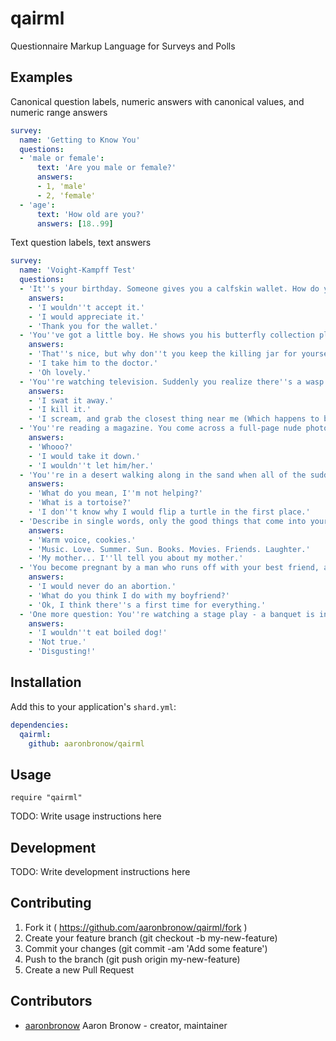 # qairml

Questionnaire Markup Language for Surveys and Polls

## Examples

Canonical question labels, numeric answers with canonical values, and numeric range answers

``` yaml
survey:
  name: 'Getting to Know You'
  questions:
  - 'male or female':
      text: 'Are you male or female?'
      answers:
      - 1, 'male'
      - 2, 'female'
  - 'age':
      text: 'How old are you?'
      answers: [18..99]
```

Text question labels, text answers

``` yaml
survey:
  name: 'Voight-Kampff Test'
  questions:
  - 'It''s your birthday. Someone gives you a calfskin wallet. How do you react?':
    answers:
    - 'I wouldn''t accept it.'
    - 'I would appreciate it.'
    - 'Thank you for the wallet.'
  - 'You''ve got a little boy. He shows you his butterfly collection plus the killing jar. What do you do?':
    answers:
    - 'That''s nice, but why don''t you keep the killing jar for yourself?'
    - 'I take him to the doctor.'
    - 'Oh lovely.'
  - 'You''re watching television. Suddenly you realize there''s a wasp crawling on your arm.':
    answers:
    - 'I swat it away.'
    - 'I kill it.'
    - 'I scream, and grab the closest thing near me (Which happens to be a can of sunscreen) And beat the hell out of it.'
  - 'You''re reading a magazine. You come across a full-page nude photo of a girl/guy. You show it to your husband/wife. He/She likes it so much, he/she hangs it on your bedroom wall. The girl/guy is lying on a bearskin rug.':
    answers:
    - 'Whooo?'
    - 'I would take it down.'
    - 'I wouldn''t let him/her.'
  - 'You''re in a desert walking along in the sand when all of the sudden you look down, and you see a tortoise, it''s crawling toward you. You reach down, you flip the tortoise over on it''s back. The tortoise lays on it''s back, it''s belly baking in the hot sun, beating it''s legs trying to turn itself over, but it can''t, not without your help. But you''re not helping. Why is that?':
    answers:
    - 'What do you mean, I''m not helping?'
    - 'What is a tortoise?'
    - 'I don''t know why I would flip a turtle in the first place.'
  - 'Describe in single words, only the good things that come into your mind about your mother.':
    answers:
    - 'Warm voice, cookies.'
    - 'Music. Love. Summer. Sun. Books. Movies. Friends. Laughter.'
    - 'My mother... I''ll tell you about my mother.'
  - 'You become pregnant by a man who runs off with your best friend, and you decide to get an abortion.':
    answers:
    - 'I would never do an abortion.'
    - 'What do you think I do with my boyfriend?'
    - 'Ok, I think there''s a first time for everything.'
  - 'One more question: You''re watching a stage play - a banquet is in progress. The guests are enjoying an appetizer of raw oysters. The entree consists of boiled dog stuffed with rice. The raw oysters are less acceptable to you than a dish of boiled dog.':
    answers:
    - 'I wouldn''t eat boiled dog!'
    - 'Not true.'
    - 'Disgusting!'
```

## Installation

Add this to your application's `shard.yml`:

```yaml
dependencies:
  qairml:
    github: aaronbronow/qairml
```

## Usage

```crystal
require "qairml"
```

TODO: Write usage instructions here

## Development

TODO: Write development instructions here

## Contributing

1. Fork it ( https://github.com/aaronbronow/qairml/fork )
2. Create your feature branch (git checkout -b my-new-feature)
3. Commit your changes (git commit -am 'Add some feature')
4. Push to the branch (git push origin my-new-feature)
5. Create a new Pull Request

## Contributors

- [aaronbronow](https://github.com/aaronbronow) Aaron Bronow - creator, maintainer
